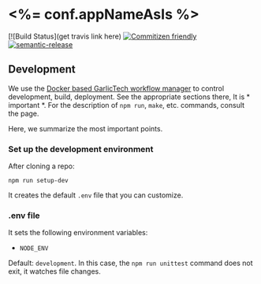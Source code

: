 # <%= conf.appNameAsIs %>

[![Build Status](get travis link here)
[![Commitizen friendly](https://img.shields.io/badge/commitizen-friendly-brightgreen.svg)](http://commitizen.github.io/cz-cli/)
[![semantic-release](https://img.shields.io/badge/%20%20%F0%9F%93%A6%F0%9F%9A%80-semantic--release-e10079.svg)](https://github.com/semantic-release/semantic-release)

## Development

We use the [Docker based GarlicTech workflow manager](https://github.com/garlictech/workflows) to control development, build, deployment. 
See the appropriate sections there, It is * important *. For the description of `npm run`, `make`, etc. commands, consult the page.

Here, we summarize the most important points.

### Set up the development environment

After cloning a repo:

```
npm run setup-dev
```

It creates the default `.env` file that you can customize.

### .env file

It sets the following environment variables:

* `NODE_ENV`

Default: `development`. In this case, the `npm run unittest` command does not exit, it watches file changes.
